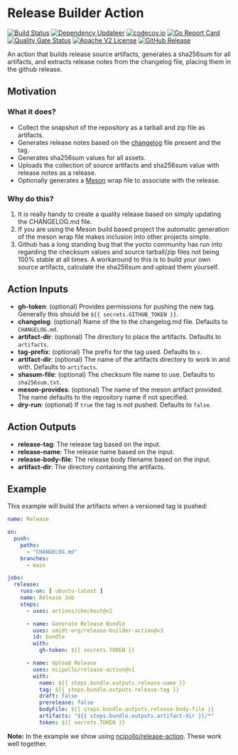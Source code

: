 # Release Builder Action
[![Build Status](https://github.com/xmidt-org/release-builder-action/actions/workflows/ci.yml/badge.svg)](https://github.com/xmidt-org/release-builder-action/actions/workflows/ci.yml)
[![Dependency Updateer](https://github.com/xmidt-org/release-builder-action/actions/workflows/updater.yml/badge.svg)](https://github.com/xmidt-org/release-builder-action/actions/workflows/updater.yml)
[![codecov.io](http://codecov.io/github/xmidt-org/release-builder-action/coverage.svg?branch=main)](http://codecov.io/github/xmidt-org/release-builder-action?branch=main)
[![Go Report Card](https://goreportcard.com/badge/github.com/xmidt-org/release-builder-action)](https://goreportcard.com/report/github.com/xmidt-org/release-builder-action)
[![Quality Gate Status](https://sonarcloud.io/api/project_badges/measure?project=xmidt-org_release-builder-action&metric=alert_status)](https://sonarcloud.io/dashboard?id=xmidt-org_release-builder-action)
[![Apache V2 License](http://img.shields.io/badge/license-Apache%20V2-blue.svg)](https://github.com/xmidt-org/release-builder-action/blob/main/LICENSE)
[![GitHub Release](https://img.shields.io/github/release/xmidt-org/release-builder-action.svg)](CHANGELOG.md)

An action that builds release source artifacts, generates a sha256sum for all artifacts,
and extracts release notes from the changelog file, placing them in the github release.

## Motivation

### What it does?

- Collect the snapshot of the repository as a tarball and zip file as artifacts.
- Generates release notes based on the [changelog](https://keepachangelog.com/en/1.0.0/) file present and the tag.
- Generates sha256sum values for all assets.
- Uploads the collection of source artifacts and sha256sum value with release notes as a release.
- Optionally generates a [Meson](https://mesonbuild.com/) wrap file to associate with the release.

### Why do this?

1. It is really handy to create a quality release based on simply updating the
   CHANGELOG.md file.
2. If you are using the Meson build based project the automatic generation of
   the meson wrap file makes inclusion into other projects simple.
3. Github has a long standing bug that the yocto community has run into regarding
   the checksum values and source tarball/zip files not being 100% stable at all
   times.  A workaround to this is to build your own source artifacts, calculate
   the sha256sum and upload them yourself.

## Action Inputs

- **gh-token**: (optional) Provides permissions for pushing the new tag.  Generally this should be `${{ secrets.GITHUB_TOKEN }}`.
- **changelog**: (optional) Name of the to the changelog.md file.  Defaults to `CHANGELOG.md`.
- **artifact-dir**: (optional) The directory to place the artifacts.  Defaults to `artifacts`.
- **tag-prefix**: (optional) The prefix for the tag used.  Defaults to `v`.
- **artifact-dir**: (optional) The name of the artifacts directory to work in and with.  Defaults to `artifacts`.
- **shasum-file**: (optional) The checksum file name to use.  Defaults to `sha256sum.txt`.
- **meson-provides**: (optional) The name of the meson artifact provided.  The name defaults to the repository name if not specified.
- **dry-run**: (optional) If `true` the tag is not pushed.  Defaults to `false`.

## Action Outputs

- **release-tag**: The release tag based on the input.
- **release-name**: The release name based on the input.
- **release-body-file**: The release body filename based on the input.
- **artifact-dir**: The directory containing the artifacts.

## Example
This example will build the artifacts when a versioned tag is pushed:

```yml
name: Release

on:
  push:
    paths:
      - "CHANGELOG.md"
    branches:
      - main

jobs:
  release:
    runs-on: [ ubuntu-latest ]
    name: Release Job
    steps:
      - uses: actions/checkout@v2

      - name: Generate Release Bundle
        uses: xmidt-org/release-builder-action@v3
        id: bundle
        with:
          gh-token: ${{ secrets.TOKEN }}

      - name: Upload Release
        uses: ncipollo/release-action@v1
        with:
          name: ${{ steps.bundle.outputs.release-name }}
          tag: ${{ steps.bundle.outputs.release-tag }}
          draft: false
          prerelease: false
          bodyFile: ${{ steps.bundle.outputs.release-body-file }}
          artifacts: "${{ steps.bundle.outputs.artifact-dir }}/*"
          token: ${{ secrets.TOKEN }}
```

**Note:** In the example we show using [ncipollo/release-action](https://github.com/ncipollo/release-action).  These work well together.
